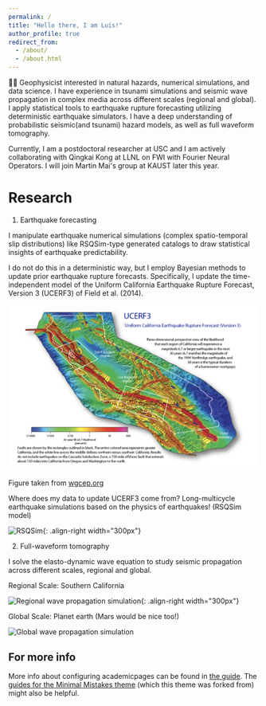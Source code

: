 ```yaml
---
permalink: /
title: "Hello there, I am Luis!"
author_profile: true
redirect_from: 
  - /about/
  - /about.html
---
```


🧑‍🎓 Geophysicist interested in natural hazards, numerical simulations, and data science. I have experience in tsunami simulations and seismic wave propagation in complex media across different scales (regional and global). I apply statistical tools to earthquake rupture forecasting utilizing deterministic earthquake simulators. I have a deep understanding of probabilistic seismic(and tsunami) hazard models, as well as full waveform tomography.

Currently, I am a postdoctoral researcher at USC and I am actively collaborating with Qingkai Kong at LLNL on FWI with Fourier Neural Operators. I will join Martin Mai's group at KAUST later this year.


Research
======
1) Earthquake forecasting
   
I manipulate earthquake numerical simulations (complex spatio-temporal slip distributions) like RSQSim-type generated catalogs to draw statistical insights of earthquake predictability.

I do not do this in a deterministic way, but I employ Bayesian methods to update prior earthquake rupture forecasts. Specifically, I update the time-independent model of the Uniform California Earthquake Rupture Forecast, Version 3 (UCERF3) of Field et al. (2014). 

<img src=/images/UCERF3.png >

Figure taken from <a href="url">[wgcep.org](http://wgcep.org/UCERF3.html)</a>

Where does my data to update UCERF3 come from? Long-multicycle earthquake simulations based on the physics of earthquakes! (RSQSim model)


![RSQSim](https://github.com/lvazquezseismo/luisvazquez/assets/165330765/2cd2bb2e-e3ef-4edb-b85f-cf381e839ed2){: .align-right width="300px"}

2) Full-waveform tomography

I solve the  elasto-dynamic wave equation to study seismic propagation across different scales, regional and global.

Regional Scale: Southern California

![Regional wave propagation simulation](https://github.com/lvazquezseismo/luisvazquez/images/Hercules.gif){: .align-right width="300px"}

Global Scale: Planet earth (Mars would be nice too!)

![Global wave propagation simulation](/files/specfemGlobe.gif)

For more info
------
More info about configuring academicpages can be found in [the guide](https://academicpages.github.io/markdown/). The [guides for the Minimal Mistakes theme](https://mmistakes.github.io/minimal-mistakes/docs/configuration/) (which this theme was forked from) might also be helpful.
